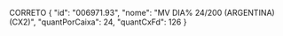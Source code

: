 CORRETO 
{
    "id": "006971.93",
    "nome": "MV DIA% 24/200 (ARGENTINA) (CX2)",
    "quantPorCaixa": 24,
    "quantCxFd": 126
}





